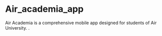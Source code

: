 # Air_academia_app
Air Academia is a comprehensive mobile app designed for students of Air University. .
